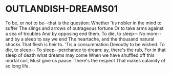 # OUTLANDISH-DREAMS01
To be, or not to be--that is the question: Whether 'tis nobler in the mind to suffer The slings and arrows of outrageous fortune Or to take arms against a sea of troubles And by opposing end them. To die, to sleep-- No more--and by a sleep to say we end The heartache, and the thousand natural shocks That flesh is heir to. 'Tis a consummation Devoutly to be wished. To die, to sleep-- To sleep--perchance to dream: ay, there's the rub, For in that sleep of death what dreams may come When we have shuffled off this mortal coil, Must give us pause. There's the respect That makes calamity of so long life.
